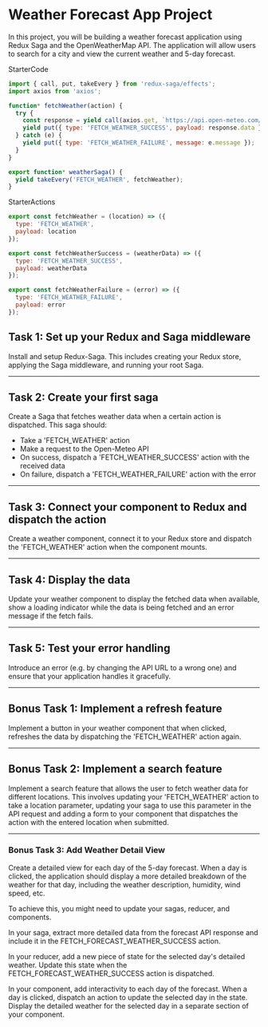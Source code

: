 # Weather Forecast App Project

In this project, you will be building a weather forecast application using Redux Saga and the OpenWeatherMap API. The application will allow users to search for a city and view the current weather and 5-day forecast.

StarterCode

```javascript
import { call, put, takeEvery } from 'redux-saga/effects';
import axios from 'axios';

function* fetchWeather(action) {
  try {
    const response = yield call(axios.get, `https://api.open-meteo.com/v1/forecast?latitude={latitude}&longitude={longitude}`);
    yield put({ type: 'FETCH_WEATHER_SUCCESS', payload: response.data });
  } catch (e) {
    yield put({ type: 'FETCH_WEATHER_FAILURE', message: e.message });
  }
}

export function* weatherSaga() {
  yield takeEvery('FETCH_WEATHER', fetchWeather);
}
```

StarterActions

```javascript
export const fetchWeather = (location) => ({
  type: 'FETCH_WEATHER',
  payload: location
});

export const fetchWeatherSuccess = (weatherData) => ({
  type: 'FETCH_WEATHER_SUCCESS',
  payload: weatherData
});

export const fetchWeatherFailure = (error) => ({
  type: 'FETCH_WEATHER_FAILURE',
  payload: error
});
```

## Task 1: Set up your Redux and Saga middleware

Install and setup Redux-Saga. This includes creating your Redux store, applying the Saga middleware, and running your root Saga.

---

## Task 2: Create your first saga

Create a Saga that fetches weather data when a certain action is dispatched. This saga should:

* Take a 'FETCH_WEATHER' action
* Make a request to the Open-Meteo API
* On success, dispatch a 'FETCH_WEATHER_SUCCESS' action with the received data
* On failure, dispatch a 'FETCH_WEATHER_FAILURE' action with the error

---

## Task 3: Connect your component to Redux and dispatch the action

Create a weather component, connect it to your Redux store and dispatch the 'FETCH_WEATHER' action when the component mounts.

---

## Task 4: Display the data

Update your weather component to display the fetched data when available, show a loading indicator while the data is being fetched and an error message if the fetch fails.

---

## Task 5: Test your error handling

Introduce an error (e.g. by changing the API URL to a wrong one) and ensure that your application handles it gracefully.

---

## Bonus Task 1: Implement a refresh feature

Implement a button in your weather component that when clicked, refreshes the data by dispatching the 'FETCH_WEATHER' action again.

---

## Bonus Task 2: Implement a search feature

Implement a search feature that allows the user to fetch weather data for different locations. This involves updating your 'FETCH_WEATHER' action to take a location parameter, updating your saga to use this parameter in the API request and adding a form to your component that dispatches the action with the entered location when submitted.

---

### Bonus Task 3: Add Weather Detail View

Create a detailed view for each day of the 5-day forecast. When a day is clicked, the application should display a more detailed breakdown of the weather for that day, including the weather description, humidity, wind speed, etc.

To achieve this, you might need to update your sagas, reducer, and components.

In your saga, extract more detailed data from the forecast API response and include it in the FETCH_FORECAST_WEATHER_SUCCESS action.

In your reducer, add a new piece of state for the selected day's detailed weather. Update this state when the FETCH_FORECAST_WEATHER_SUCCESS action is dispatched.

In your component, add interactivity to each day of the forecast. When a day is clicked, dispatch an action to update the selected day in the state. Display the detailed weather for the selected day in a separate section of your component.